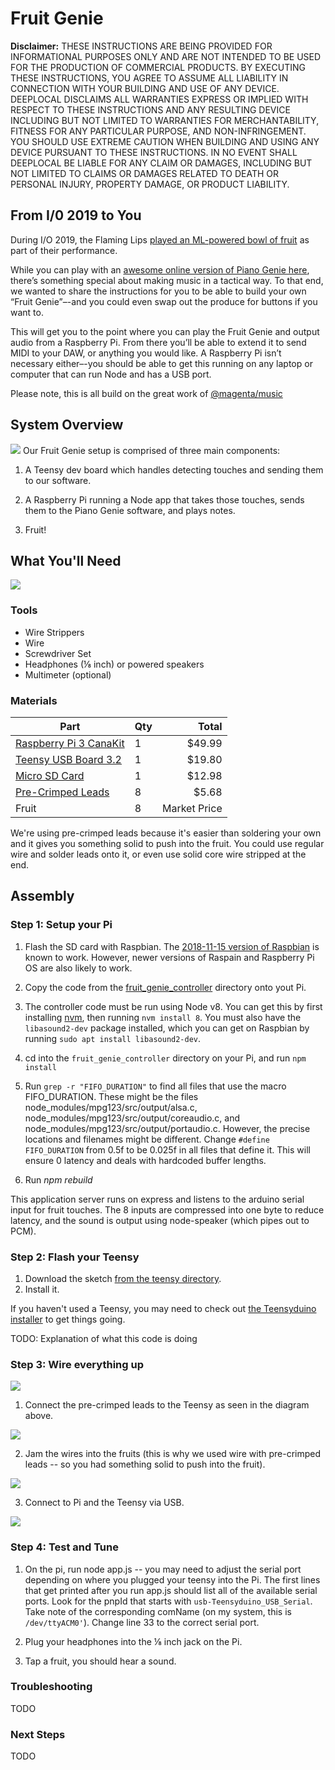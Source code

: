 # Fruit Genie

**Disclaimer:** THESE INSTRUCTIONS ARE BEING PROVIDED FOR INFORMATIONAL PURPOSES ONLY AND ARE NOT INTENDED TO BE USED FOR THE PRODUCTION OF COMMERCIAL PRODUCTS.  BY EXECUTING THESE INSTRUCTIONS, YOU AGREE TO ASSUME ALL LIABILITY IN CONNECTION WITH YOUR BUILDING AND USE OF ANY DEVICE. DEEPLOCAL DISCLAIMS ALL WARRANTIES EXPRESS OR IMPLIED WITH RESPECT TO THESE INSTRUCTIONS AND ANY RESULTING DEVICE INCLUDING BUT NOT LIMITED TO WARRANTIES FOR MERCHANTABILITY, FITNESS FOR ANY PARTICULAR PURPOSE, AND NON-INFRINGEMENT.  YOU SHOULD USE EXTREME CAUTION WHEN BUILDING AND USING ANY DEVICE PURSUANT TO THESE INSTRUCTIONS.  IN NO EVENT SHALL DEEPLOCAL BE LIABLE FOR ANY CLAIM OR DAMAGES, INCLUDING BUT NOT LIMITED TO CLAIMS OR DAMAGES RELATED TO DEATH OR PERSONAL INJURY, PROPERTY DAMAGE, OR PRODUCT LIABILITY.

## From I/0 2019 to You

During I/O 2019, the Flaming Lips [played an ML-powered bowl of fruit](https://www.stereogum.com/2043070/watch-the-flaming-lips-play-a-bowl-of-fruit-at-google-io/video/) as part of their performance. 

While you can play with an [awesome online version of Piano Genie here](https://piano-genie.glitch.me/), there’s something special about making music in a tactical way.  To that end, we wanted to share the instructions for you to be able to build your own “Fruit Genie”–-and you could even swap out the produce for buttons if you want to.  

This will get you to the point where you can play the Fruit Genie and output audio from a Raspberry Pi.  From there you’ll be able to extend it to send MIDI to your DAW, or anything you would like.  A Raspberry Pi isn’t necessary either–-you should be able to get this running on any laptop or computer that can run Node and has a USB port.

Please note, this is all build on the great work of [@magenta/music](https://github.com/tensorflow/magenta-js/tree/master/music) 


## System Overview
![](photos/overview.jpg)
Our Fruit Genie setup is comprised of three main components:  

 1. A Teensy dev board which handles detecting touches and sending them to our software.

 2. A Raspberry Pi running a Node app that takes those touches, sends them to the Piano Genie software, and plays notes.

 3. Fruit!



## What You'll Need
![](photos/001.jpg)

### Tools
* Wire Strippers
* Wire 
* Screwdriver Set
* Headphones (⅛ inch) or powered speakers
* Multimeter (optional)


### Materials
| Part                                                                            | Qty | Total   |
| --------------------------------------------------------------------------------|:----| -------:|
| [Raspberry Pi 3 CanaKit](https://www.amazon.com/gp/product/B01C6EQNNK/)         | 1   | $49.99  |
| [Teensy USB Board 3.2](https://www.pjrc.com/store/teensy32_pins.html)           | 1   | $19.80  |
| [Micro SD Card](https://www.amazon.com/SanDisk-Ultra-microSDXC-Memory-Adapter/dp/B073JWXGNT)                   | 1   | $12.98  |
| [Pre-Crimped Leads](https://www.mouser.com/ProductDetail/Molex/79758-2022?qs=sGAEpiMZZMuMqkmPr0y6CmkaoTeibZ5dTszAT81Nx06m9a2CxUeO3A%3D%3D)   | 8    | $5.68  |
| Fruit            | 8   | Market Price   |

We're using pre-crimped leads because it's easier than soldering your own and it gives you something solid to push into the fruit.  You could use regular wire and solder leads onto it, or even use solid core wire stripped at the end.

## Assembly

### Step 1: Setup your Pi
 1. Flash the SD card with Raspbian. The [2018-11-15 version of Raspbian](https://downloads.raspberrypi.org/raspbian/images/raspbian-2018-11-15/) is known to work. However, newer versions of Raspain and Raspberry Pi OS are also likely to work. 

 2. Copy the code from the [fruit_genie_controller](fruit_genie_controller) directory onto yout Pi.

 3. The controller code must be run using Node v8. You can get this by first installing [nvm](https://github.com/nvm-sh/nvm), then running `nvm install 8`. You must also have the `libasound2-dev` package installed, which you can get on Raspbian by running `sudo apt install libasound2-dev`.

 4. cd into the `fruit_genie_controller` directory on your Pi, and run `npm install`

 5. Run `grep -r "FIFO_DURATION"` to find all files that use the macro FIFO_DURATION. These might be the files node_modules/mpg123/src/output/alsa.c, node_modules/mpg123/src/output/coreaudio.c, and node_modules/mpg123/src/output/portaudio.c. However, the precise locations and filenames might be different. Change `#define FIFO_DURATION` from 0.5f to be 0.025f in all files that define it. This will ensure 0 latency and deals with hardcoded buffer lengths.

 6. Run _npm rebuild_

 This application server runs on express and listens to the arduino serial input for fruit touches. The 8 inputs are compressed into one byte to reduce latency, and the sound is output using node-speaker (which pipes out to PCM).

### Step 2: Flash your Teensy
1. Download the sketch [from the teensy directory](teensy).
2. Install it.

If you haven't used a Teensy, you may need to check out [the Teensyduino installer](https://www.pjrc.com/teensy/td_download.html) to get things going.

TODO: Explanation of what this code is doing


### Step 3: Wire everything up

![](photos/simple_schematic.png)

 1. Connect the pre-crimped leads to the Teensy as seen in the diagram above.

![](photos/002.jpg)

 2. Jam the wires into the fruits (this is why we used wire with pre-crimped leads -- so you had something solid to push into the fruit).

![](photos/003.jpg)

 3. Connect to Pi and the Teensy via USB.

![](photos/004.jpg)


### Step 4: Test and Tune
 1. On the pi, run node app.js -- you may need to adjust the serial port depending on where you plugged your teensy into the Pi. The first lines that get printed after you run app.js should list all of the available serial ports. Look for the pnpId that starts with `usb-Teensyduino_USB_Serial`. Take note of the corresponding comName (on my system, this is `/dev/ttyACM0'`). Change line 33 to the correct serial port.
 
 2. Plug your headphones into the ⅛ inch jack on the Pi.
 
 3. Tap a fruit, you should hear a sound.


### Troubleshooting
TODO


### Next Steps
TODO
